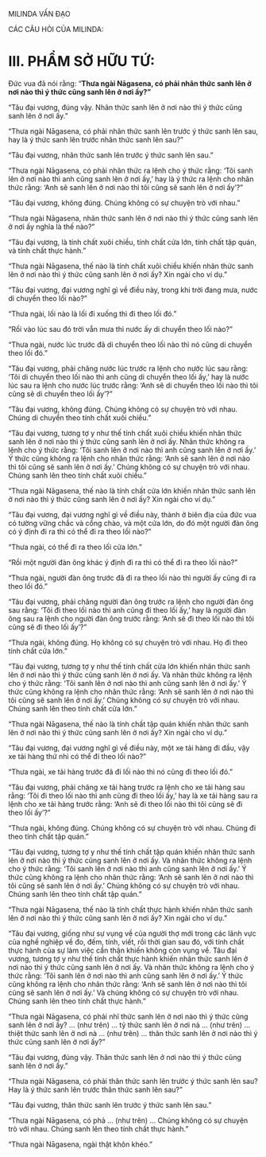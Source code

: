MILINDA VẤN ĐẠO

CÁC CÂU HỎI CỦA MILINDA:

# III. PHẨM SỞ HỮU TỨ:

Đức vua đã nói rằng: “**Thưa ngài Nāgasena, có phải nhãn thức sanh lên ở nơi nào thì ý thức cũng sanh lên ở nơi ấy?”**

“Tâu đại vương, đúng vậy. Nhãn thức sanh lên ở nơi nào thì ý thức cũng sanh lên ở nơi ấy.”

“Thưa ngài Nāgasena, có phải nhãn thức sanh lên trước ý thức sanh lên sau, hay là ý thức sanh lên trước nhãn thức sanh lên sau?”

“Tâu đại vương, nhãn thức sanh lên trước ý thức sanh lên sau.”

“Thưa ngài Nāgasena, có phải nhãn thức ra lệnh cho ý thức rằng: ‘Tôi sanh lên ở nơi nào thì anh cũng sanh lên ở nơi ấy,’ hay là ý thức ra lệnh cho nhãn thức rằng: ‘Anh sẽ sanh lên ở nơi nào thì tôi cũng sẽ sanh lên ở nơi ấy’?”

“Tâu đại vương, không đúng. Chúng không có sự chuyện trò với nhau.”

“Thưa ngài Nāgasena, nhãn thức sanh lên ở nơi nào thì ý thức cũng sanh lên ở nơi ấy nghĩa là thế nào?”

“Tâu đại vương, là tính chất xuôi chiều, tính chất cửa lớn, tính chất tập quán, và tính chất thực hành.”

“Thưa ngài Nāgasena, thế nào là tính chất xuôi chiều khiến nhãn thức sanh lên ở nơi nào thì ý thức cũng sanh lên ở nơi ấy? Xin ngài cho ví dụ.”

“Tâu đại vương, đại vương nghĩ gì về điều này, trong khi trời đang mưa, nước di chuyển theo lối nào?”

“Thưa ngài, lối nào là lối đi xuống thì đi theo lối đó.”

“Rồi vào lúc sau đó trời vẫn mưa thì nước ấy di chuyển theo lối nào?”

“Thưa ngài, nước lúc trước đã di chuyển theo lối nào thì nó cũng di chuyển theo lối đó.”

“Tâu đại vương, phải chăng nước lúc trước ra lệnh cho nước lúc sau rằng: ‘Tôi di chuyển theo lối nào thì anh cũng di chuyển theo lối ấy,’ hay là nước lúc sau ra lệnh cho nước lúc trước rằng: ‘Anh sẽ di chuyển theo lối nào thì tôi cũng sẽ di chuyển theo lối ấy’?”

“Tâu đại vương, không đúng. Chúng không có sự chuyện trò với nhau. Chúng di chuyển theo tính chất xuôi chiều.”

“Tâu đại vương, tương tợ y như thế tính chất xuôi chiều khiến nhãn thức sanh lên ở nơi nào thì ý thức cũng sanh lên ở nơi ấy. Nhãn thức không ra lệnh cho ý thức rằng: ‘Tôi sanh lên ở nơi nào thì anh cũng sanh lên ở nơi ấy.’ Ý thức cũng không ra lệnh cho nhãn thức rằng: ‘Anh sẽ sanh lên ở nơi nào thì tôi cũng sẽ sanh lên ở nơi ấy.’ Chúng không có sự chuyện trò với nhau. Chúng sanh lên theo tính chất xuôi chiều.”

“Thưa ngài Nāgasena, thế nào là tính chất cửa lớn khiến nhãn thức sanh lên ở nơi nào thì ý thức cũng sanh lên ở nơi ấy? Xin ngài cho ví dụ.”

“Tâu đại vương, đại vương nghĩ gì về điều này, thành ở biên địa của đức vua có tường vững chắc và cổng chào, và một cửa lớn, do đó một người đàn ông có ý định đi ra thì có thể đi ra theo lối nào?”

“Thưa ngài, có thể đi ra theo lối cửa lớn.”

“Rồi một người đàn ông khác ý định đi ra thì có thể đi ra theo lối nào?”

“Thưa ngài, người đàn ông trước đã đi ra theo lối nào thì người ấy cũng đi ra theo lối đó.”

“Tâu đại vương, phải chăng người đàn ông trước ra lệnh cho người đàn ông sau rằng: ‘Tôi đi theo lối nào thì anh cũng đi theo lối ấy,’ hay là người đàn ông sau ra lệnh cho người đàn ông trước rằng: ‘Anh sẽ đi theo lối nào thì tôi cũng sẽ đi theo lối ấy’?”

“Thưa ngài, không đúng. Họ không có sự chuyện trò với nhau. Họ đi theo tính chất cửa lớn.”

“Tâu đại vương, tương tợ y như thế tính chất cửa lớn khiến nhãn thức sanh lên ở nơi nào thì ý thức cũng sanh lên ở nơi ấy. Và nhãn thức không ra lệnh cho ý thức rằng: ‘Tôi sanh lên ở nơi nào thì anh cũng sanh lên ở nơi ấy.’ Ý thức cũng không ra lệnh cho nhãn thức rằng: ‘Anh sẽ sanh lên ở nơi nào thì tôi cũng sẽ sanh lên ở nơi ấy.’ Chúng không có sự chuyện trò với nhau. Chúng sanh lên theo tính chất cửa lớn.”

“Thưa ngài Nāgasena, thế nào là tính chất tập quán khiến nhãn thức sanh lên ở nơi nào thì ý thức cũng sanh lên ở nơi ấy? Xin ngài cho ví dụ.”

“Tâu đại vương, đại vương nghĩ gì về điều này, một xe tải hàng đi đầu, vậy xe tải hàng thứ nhì có thể đi theo lối nào?”

“Thưa ngài, xe tải hàng trước đã đi lối nào thì nó cũng đi theo lối đó.”

“Tâu đại vương, phải chăng xe tải hàng trước ra lệnh cho xe tải hàng sau rằng: ‘Tôi đi theo lối nào thì anh cũng đi theo lối ấy,’ hay là xe tải hàng sau ra lệnh cho xe tải hàng trước rằng: ‘Anh sẽ đi theo lối nào thì tôi cũng sẽ đi theo lối ấy’?”

“Thưa ngài, không đúng. Chúng không có sự chuyện trò với nhau. Chúng đi theo tính chất tập quán.”

“Tâu đại vương, tương tợ y như thế tính chất tập quán khiến nhãn thức sanh lên ở nơi nào thì ý thức cũng sanh lên ở nơi ấy. Và nhãn thức không ra lệnh cho ý thức rằng: ‘Tôi sanh lên ở nơi nào thì anh cũng sanh lên ở nơi ấy.’ Ý thức cũng không ra lệnh cho nhãn thức rằng: ‘Anh sẽ sanh lên ở nơi nào thì tôi cũng sẽ sanh lên ở nơi ấy.’ Chúng không có sự chuyện trò với nhau. Chúng sanh lên theo tính chất tập quán.”

“Thưa ngài Nāgasena, thế nào là tính chất thực hành khiến nhãn thức sanh lên ở nơi nào thì ý thức cũng sanh lên ở nơi ấy? Xin ngài cho ví dụ.”

“Tâu đại vương, giống như sự vụng về của người thợ mới trong các lãnh vực của nghề nghiệp về đo, đếm, tính, viết, rồi thời gian sau đó, với tính chất thực hành của sự làm việc cẩn thận khiến không còn vụng về. Tâu đại vương, tương tợ y như thế tính chất thực hành khiến nhãn thức sanh lên ở nơi nào thì ý thức cũng sanh lên ở nơi ấy. Và nhãn thức không ra lệnh cho ý thức rằng: ‘Tôi sanh lên ở nơi nào thì anh cũng sanh lên ở nơi ấy.’ Ý thức cũng không ra lệnh cho nhãn thức rằng: ‘Anh sẽ sanh lên ở nơi nào thì tôi cũng sẽ sanh lên ở nơi ấy.’ Và chúng không có sự chuyện trò với nhau. Chúng sanh lên theo tính chất thực hành.”

“Thưa ngài Nāgasena, có phải nhĩ thức sanh lên ở nơi nào thì ý thức cũng sanh lên ở nơi ấy? … (như trên) … tỷ thức sanh lên ở nơi nà … (như trên) … thiệt thức sanh lên ở nơi nà … (như trên) … thân thức sanh lên ở nơi nào thì ý thức cũng sanh lên ở nơi ấy?”

“Tâu đại vương, đúng vậy. Thân thức sanh lên ở nơi nào thì ý thức cũng sanh lên ở nơi ấy.”

“Thưa ngài Nāgasena, có phải thân thức sanh lên trước ý thức sanh lên sau? Hay là ý thức sanh lên trước thân thức sanh lên sau?”

“Tâu đại vương, thân thức sanh lên trước ý thức sanh lên sau.”

“Thưa ngài Nāgasena, có phả … (như trên) … Chúng không có sự chuyện trò với nhau. Chúng sanh lên theo tính chất thực hành.”

“Thưa ngài Nāgasena, ngài thật khôn khéo.”
